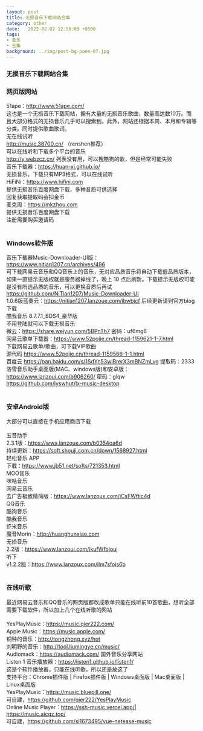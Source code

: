 ```yaml
---
layout: post
title: 无损音乐下载网站合集
category: other
date:   2022-02-02 12:50:00 +0800
tags:
- 音乐
- 合集
background: ../img/post-bg-poem-07.jpg
---
```


### 无损音乐下载网站合集

### 网页版网站<br>
51ape：http://www.51ape.com/<br>
这也是一个无损音乐下载网站，拥有大量的无损音乐歌曲，数量高达数10万。而且大部分格式的无损音乐几乎可以搜索到。此外，网站还根据本周、本月和专辑等分类。同时提供歌曲歌词。<br>
无在线试听<br>
http://music.38700.cn/ （renshen推荐）<br>
可以在线听和下载多个平台的音乐<br>
http://y.webzcz.cn/ 列表没有用，可以搜酷狗的歌，但是经常可能失败<br>
音乐下载器：https://huan-xi.github.io/<br>
无损音乐，下载只有MP3格式，可以在线试听<br>
HiFiNi：https://www.hifini.com<br>
提供无损音乐百度网盘下载，多种音质可供选择<br>
回复获取提取码会扣金币<br>
麦克周：https://mkzhou.com<br>
提供无损音乐百度网盘下载<br>
注册需要购买邀请码<br>
<br>
### Windows软件版<br>
音乐下载器Music-Downloader-UI版：https://www.nitian1207.cn/archives/496<br>
可下载网易云音乐和QQ音乐上的音乐，无对应品质音乐将自动下载低品质版本，如果一直提示无版权就是服务器掉线了，晚上 10 点后刷新。下载提示无版权可能是没有所选品质的音乐，可以更换音质后再试<br>
https://github.com/NiTian1207/Music-Downloader-UI<br>
1.0.6版蓝奏云：https://nitian1207.lanzoue.com/ibwbjcf 后续更新请到官方blog下载<br>
酷我音乐 8.7.7.1_BDS4_豪华版<br>
不用登陆就可以下载无损音乐<br>
微云：https://share.weiyun.com/5BPnTh7 密码：uf6mg6<br>
网易云歌单下载器：https://www.52pojie.cn/thread-1159621-1-7.html<br>
下载网易云歌单/歌曲，可下载VIP歌曲<br>
源代码 https://www.52pojie.cn/thread-1159566-1-1.html<br>
百度云 https://pan.baidu.com/s/1SdYn53wiBrerX3mBNZmLvg 提取码：2333<br>
洛雪音乐助手桌面版(MAC、windows版)和安卓版：https://www.lanzoui.com/b906260/ 密码：glqw<br>
https://github.com/lyswhut/lx-music-desktop<br>
<br>
### 安卓Android版<br>
大部分可以直接在手机应用商店下载<br>
<br>
五音助手<br>
2.3.1版：https://wwa.lanzoue.com/b0354oa6d<br>
持续更新：https://soft.shouji.com.cn/down/1568927.html<br>
轻松音乐 APP<br>
下载：https://www.jb51.net/softs/721353.html<br>
MOO音乐<br>
咪咕音乐<br>
网易云音乐<br>
去广告极致精简版：https://www.lanzoux.com/iCsFWftic4d<br>
QQ音乐<br>
酷狗音乐<br>
酷我音乐<br>
虾米音乐<br>
魔音Morin：http://huanghunxiao.com<br>
无损音乐<br>
2.2版：https://www.lanzoui.com/ikufWfbjouj<br>
听下<br>
v1.2.2版：https://www.lanzoux.com/ilm7sfois6b<br>
<br>
### 在线听歌<br>
最近网易云音乐和QQ音乐的网页版都改成歌单只能在线听前10首歌曲，想听全部需要下载软件，所以加上几个在线听歌的网站<br>
<br>
‎YesPlayMusic：https://music.qier222.com/<br>
Apple Music：https://music.apple.com/<br>
铜钟的音乐：http://tongzhong.xyz/hot<br>
刘明野的音乐：http://tool.liumingye.cn/music/<br>
Audiomack：https://audiomack.com/ 国外音乐分享网站<br>
Listen 1 音乐播放器：https://listen1.github.io/listen1/<br>
这是个软件播放器，只能在线听歌，所以还是放这了<br>
支持平台：Chrome插件版 | Firefox插件版 | Windows桌面版 | Mac桌面版 | Linux桌面版<br>
YesPlayMusic：https://music.bluepill.one/<br>
可自建，https://github.com/qier222/YesPlayMusic<br>
Online Music Player：https://ssh-music.vercel.app/| https://music.aicqz.top/<br>
可自建，https://github.com/sl1673495/vue-netease-music<br>
<br>